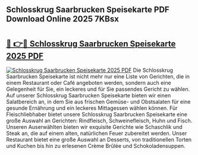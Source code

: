 ## Schlosskrug Saarbrucken Speisekarte PDF Download Online 2025 7KBsx

# <h2><a href="http://gcbttv.nevu.top/?p=Schlosskrug+Saarbrucken+Speisekarte">🔗 👉🔴 Schlosskrug Saarbrucken Speisekarte 2025 PDF</a></h2>

[![Schlosskrug Saarbrucken Speisekarte 2025 PDF](https://i.imgur.com/dBaPXMq.png)](http://gcbttv.nevu.top/?p=Schlosskrug+Saarbrucken+Speisekarte)
Die Schlosskrug Saarbrucken Speisekarte ist nicht mehr nur eine Liste von Gerichten, die in einem Restaurant oder Café angeboten werden, sondern auch eine Gelegenheit für Sie, ein leckeres und für Sie passendes Gericht zu wählen. Auf unserer Schlosskrug Saarbrucken Speisekarte bieten wir einen Salatbereich an, in dem Sie aus frischen Gemüse- und Obstsalaten für eine gesunde Ernährung und ein leckeres Mittagessen wählen können. Für Fleischliebhaber bietet unsere Schlosskrug Saarbrucken Speisekarte eine große Auswahl an Gerichten: Rindfleisch, Schweinefleisch, Huhn und Fisch. Unseren Auserwählten bieten wir exquisite Gerichte wie Schaschlik und Steak an, die auf einem alten, natürlichen Feuer zubereitet werden. Unser Restaurant bietet eine große Auswahl an Desserts, von traditionellen Torten und Kuchen bis hin zu erlesenen Crème Brûlée und Schokoladensuppen.
